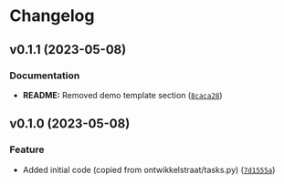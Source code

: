 # Changelog

<!--next-version-placeholder-->

## v0.1.1 (2023-05-08)
### Documentation
* **README:** Removed demo template section ([`8caca28`](https://github.com/educationwarehouse/edwh-locust-plugin/commit/8caca28e4571715fdfe315d7d123410adf1e61ab))

## v0.1.0 (2023-05-08)
### Feature
* Added initial code (copied from ontwikkelstraat/tasks.py) ([`7d1555a`](https://github.com/robinvandernoord/edwh-locust-plugin/commit/7d1555a08ce2328918b42989c89081eaeebcfa6a))